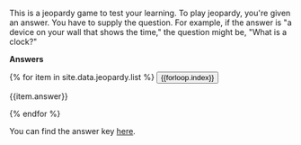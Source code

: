 This is a jeopardy game to test your learning. To play jeopardy, you're given an answer. You have to supply the question. For example, if the answer is "a device on your wall that shows the time," the question might be, "What is a clock?"

**Answers**

{% for item in site.data.jeopardy.list %}
<button type="button" class="btn btn-default" data-toggle="collapse" data-target="#q{{forloop.index}}">{{forloop.index}}</button>

<div id="q{{forloop.index}}" class="collapse">
<p>{{item.answer}}</p>
</div>
{% endfor %}

You can find the answer key [here](jeopardy_answer_key.html).
